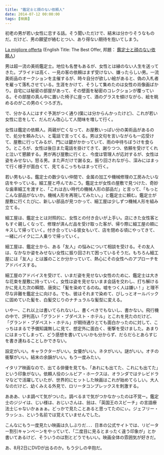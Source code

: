 ```yaml
---
title: "鑑定士と顔のない依頼人"
date: 2014-07-12 00:00:00
tags: [映画]
---
```


初老の男が若い女性に恋する話。そう聞いただけで、結末は分かりそうなものだ。だけど、男の願望が絡むとつい、あり得ない期待を抱いてしまう。 

  


[La migliore offerta](http://lamiglioreoffertailfilm.it/) (English Title: The Best Offer, 邦題： [鑑定士と顔のない依頼人](http://kanteishi.gaga.ne.jp/)) 

  


男は超一流の美術鑑定士。地位も名誉もあるが、女性とは縁のない人生を送ってきた。プライドは高く、一見の客の依頼はまず受けない、嫌ったらしい男。一流美術品のオークションを主催するが、時々自分が欲しい絵があると、偽の入札者を雇って落札させている。生涯をかけて、そうして集めたのは女性の肖像画ばかり。自宅には秘密の部屋があって、その壁面を秘密のコレクションが覆っている。その部屋の真ん中に置いた椅子に座って、酒のグラスを傾けながら、絵を眺めるのがこの男のくつろぎ方。 

  


で、分かる人にはすぐ予測がつく通り(僕には分からんかったけど)、これが若い女性に恋をして、だんだん改心して人間味を増して行く。 

  


女性は鑑定の依頼人。両親が亡くなって、お屋敷いっぱい分の美術品があるので、処分を頼みたい、と電話で言ってくる。男は文句を言いながらも一応受けて、屋敷に行ってみるが、門には鍵がかかっていて、雨の中待ちぼうけを食らう。ところが、女性は後日また電話を掛けてきて、謝りつつ、依頼を受けてくれと泣いて懇願する。男が再び屋敷に行くと、今度は管理人が応対するが、女性は姿をみせない。怒る男。また声だけで謝る女。振り回されながら、深みにはまって行く様子が面白くて、見てるこっちもはまって行く。 

  


若い男もいる。鑑定士の数少ない仲間で、金属の加工や機械修理の工房みたいな店をやっている。細工屋と呼んでおこう。鑑定士が女性の屋敷で見つけた、奇妙な歯車細工を渡すと、「これは古い時代の機械人形の部品だ」と言って、「もっとこんな部品がないか。機械人形を再現してみたい。」と鑑定士に頼む。鑑定士が屋敷に行くたびに、新しい部品が見つかって、細工屋は少しずつ機械人形を組み立てる。 

  


細工屋は、鑑定士とは対照的に、女性との付き合いが上手い。店にきた女性客ともすぐ親しくなって、修理が済んだ品を受け取った客が、帰り際に細工屋の頬にキスして帰っていく。付き合っている彼女もいて、店を閉める頃にやってきて、一緒にバイクに二人乗りで帰っていく。 

  


細工屋は、鑑定士から、ある「友人」の悩みについて相談を受ける。その友人は、なかなか姿をみせない女性に振り回されて困っているそうだ。もちろん細工屋には「友人」とは誰のことか分かっていて、熱心にその女性へのアプローチをアドバイスする。 

  


細工屋のアドバイスを受けて、いまだ姿を見せない女性のために、鑑定士は大きな花束を屋敷に持っていく。女性は姿を見せないまま会話を交わし、打ち解けるかに見えた次の瞬間、唐突に「髪を染めてるのね。嘘をつく人は嫌い！」と理不尽な非難を鑑定士に向ける。でも、彼はそれまで染めて、びしっとオールバックに固めていた髪を、白髪交じりのナチュラルな髪型に変える。 

  
  
  
  
  
  


いやー、これ以上は書いてられないし、書くべきでもないし、書かない。飛行機の中で、評判高い「グランド・ブダペスト・ホテル」とこれを見たのだけど、「グランド・ブダペスト・ホテル」が期待通りとても面白かったのに対して、こっちはまるで予備知識無しに見て、想定外に面白く、衝撃を受けました。あまりにはまってしまって、どう感想を書いていいかも分からず、だらだらとあらすじを書き連ねることしかできない。 

  


設定がいい。キャラクターがいい。女優がいい。ネタがいい。謎がいい。オチの衝撃がいい。結末の余韻がいい。もう一度みたい。 

  


イタリア映画なので、出てる俳優を見ても、「あれにも出てた、これにも出てた」という印象がない。依頼人役のシルビア・ホークスは、オランダではテレビドラマなどで活躍していたが、世界的にヒットした映画はこれが始めてらしい。大人なのだけど、幼くみえる外見で、ロリータコンプレックスを刺激する。 

  


あああ、いま調べて気がついた。調べるまで気がつかなかったのは不覚ー。鑑定士のジジイは、じい様は、おじいさんは、翁は、「英国王のスピーチ」の言語療法士じゃないかぁぁぁ。どっかで見たことあると思ってたのにぃ。ジェフリー・ラッシュ、という名前では覚えていませんでした。 

  


こんなにもう一度見たい映画は久しぶりだ．．．日本の公式サイトでは、リピーター割引キャンペーンをやっていて、「二度目に見るとまったく違う印象が」とか書いてあるけど、そういうのは割とどうでもいい。映画全体の雰囲気が好きだ。 

  


あ、8月2日にDVDが出るのか。もう少しの辛抱だ。
